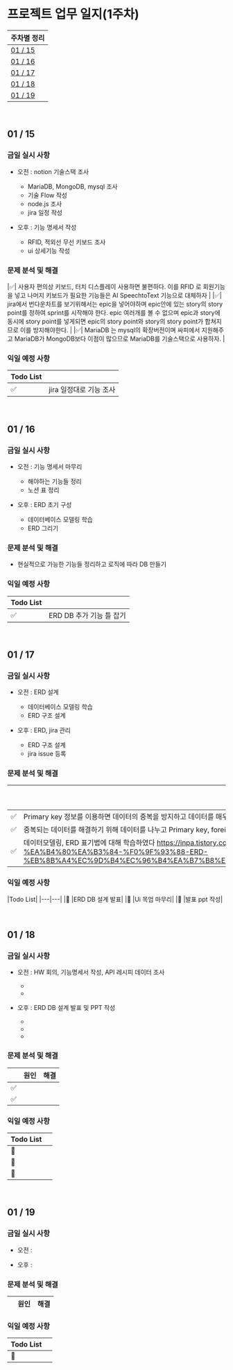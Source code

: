 # 프로젝트 업무 일지(1주차)

|주차별 정리|
|---|
|[01 / 15](#01--15)|
|[01 / 16](#01--16)|
|[01 / 17](#01--17)|
|[01 / 18](#01--18)|
|[01 / 19](#01--19)|

<br>

## 01 / 15

### 금일 실시 사항

- 오전 : notion 기술스택 조사

    - MariaDB, MongoDB, mysql 조사 
    - 기술 Flow 작성
    - node.js 조사
    - jira 일정 작성

- 오후 : 기능 명세서 작성

    - RFID, 적외선 무선 키보드 조사
    - ui 상세기능 작성

### 문제 분석 및 해결
|:white_check_mark:| 사용자 편의상 키보드, 터치 디스플레이 사용하면 불편하다. 이를 RFID 로 회원기능을 넣고 나머지 키보드가 필요한 기능들은 AI SpeechtoText 기능으로 대체하자 |
|:white_check_mark:| jira에서 번다운차트를 보기위해서는 epic을 넣어야하며 epic안에 있는 story의 story point를 정하여 sprint를 시작해야 한다. epic 여러개를 볼 수 없으며 epic과 story에 동시에 story point를 넣게되면 epic의 story point와 story의 story point가 합쳐지므로 이를 방지해야한다. |
|:white_check_mark:| MariaDB 는 mysql의 확장버전이며 싸피에서 지원해주고 MariaDB가 MongoDB보다 이점이 많으므로 MariaDB를 기술스택으로 사용하자. |

### 익일 예정 사항

|Todo List||
|---|---|
|:white_check_mark: | jira 일정대로 기능 조사 |

<br>

## 01 / 16

### 금일 실시 사항

- 오전 : 기능 명세서 마무리

    - 해야하는 기능들 정리
    - 노션 표 정리

- 오후 : ERD 초기 구성

    - 데이터베이스 모델링 학습
    - ERD 그리기

### 문제 분석 및 해결

- 현실적으로 가능한 기능들 정리하고 로직에 따라 DB 만들기

### 익일 예정 사항

|Todo List||
|---|---|
|:white_check_mark: | ERD DB 추가 기능 틀 잡기 |

<br>

## 01 / 17

### 금일 실시 사항

- 오전 : ERD 설계
 
    - 데이터베이스 모델링 학습
    - ERD 구조 설계

- 오후 : ERD, jira 관리

    - ERD 구조 설계
    - jira issue 등록

### 문제 분석 및 해결

||원인|해결|
|---|---|---|
|:white_check_mark:|Primary key 정보를 이용하면 데이터의 중복을 방지하고 데이터를 매우 빠르게 찾을 수 있다 *https://brunch.co.kr/@dan-kim/17|
|:white_check_mark:|중복되는 데이터를 해결하기 위해 데이터를 나누고 Primary key, foreign key 를 나눈다 *https://brunch.co.kr/@dan-kim/26#comments|
|:white_check_mark:|데이터모델링, ERD 표기법에 대해 학습하였다 https://inpa.tistory.com/entry/DB-%F0%9F%93%9A-%EB%8D%B0%EC%9D%B4%ED%84%B0-%EB%AA%A8%EB%8D%B8%EB%A7%81-1N-%EA%B4%80%EA%B3%84-%F0%9F%93%88-ERD-%EB%8B%A4%EC%9D%B4%EC%96%B4%EA%B7%B8%EB%9E%A8#erd_%ED%82%A4%EC%99%80_%EC%A0%9C%EC%95%BD_%EC%A1%B0%EA%B1%B4_%ED%91%9C%EA%B8%B0%EB%B2%95|


### 익일 예정 사항

|Todo List|
|---|---|
|:black_square_button: |ERD DB 설계 발표|
|:black_square_button: |Ui 목업 마무리|
|:black_square_button: |발표 ppt 작성|

<br>

## 01 / 18

### 금일 실시 사항

- 오전 : HW 회의, 기능명세서 작성, API 레시피 데이터 조사
 
    - 
    - 

- 오후 : ERD DB 설계 발표 및 PPT 작성

    - 
    - 
    - 

### 문제 분석 및 해결

||원인|해결|
|---|---|---|
|:white_check_mark:||
|:white_check_mark:||


### 익일 예정 사항

|Todo List||
|---|---|
|:black_square_button: | |
|:black_square_button:| |
|:black_square_button: | |

<br>

## 01 / 19

### 금일 실시 사항

- 오전 : 
 

- 오후 : 

### 문제 분석 및 해결

||원인|해결|
|---|---|---|


### 익일 예정 사항

|Todo List||
|---|---|
|:black_square_button: | |
